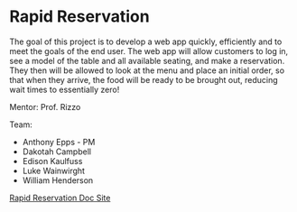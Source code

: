 # Rapid Reservation

The goal of this project is to develop a web app quickly, efficiently and to meet the goals of the end user. The web app will allow customers to log in, see a model of the table and all available seating, and make a reservation. They then will be allowed to look at the menu and place an initial order, so that when they arrive, the food will be ready to be brought out, reducing wait times to essentially zero!

Mentor: Prof. Rizzo

Team:

- Anthony Epps - PM
- Dakotah Campbell
- Edison Kaulfuss
- Luke Wainwirght
- William Henderson

[Rapid Reservation Doc Site](https://rapid-reservation.github.io/rapid-reservation-docs/)
